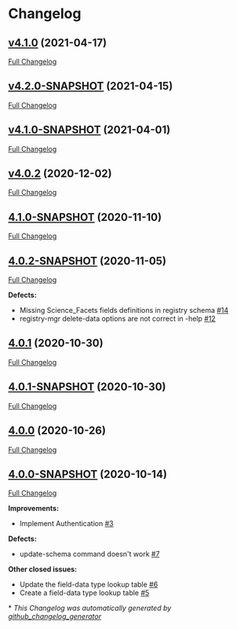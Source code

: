 # Changelog

## [v4.1.0](https://github.com/NASA-PDS/pds-registry-mgr-elastic/tree/v4.1.0) (2021-04-17)

[Full Changelog](https://github.com/NASA-PDS/pds-registry-mgr-elastic/compare/v4.2.0-SNAPSHOT...v4.1.0)

## [v4.2.0-SNAPSHOT](https://github.com/NASA-PDS/pds-registry-mgr-elastic/tree/v4.2.0-SNAPSHOT) (2021-04-15)

[Full Changelog](https://github.com/NASA-PDS/pds-registry-mgr-elastic/compare/v4.1.0-SNAPSHOT...v4.2.0-SNAPSHOT)

## [v4.1.0-SNAPSHOT](https://github.com/NASA-PDS/pds-registry-mgr-elastic/tree/v4.1.0-SNAPSHOT) (2021-04-01)

[Full Changelog](https://github.com/NASA-PDS/pds-registry-mgr-elastic/compare/v4.0.2...v4.1.0-SNAPSHOT)

## [v4.0.2](https://github.com/NASA-PDS/pds-registry-mgr-elastic/tree/v4.0.2) (2020-12-02)

[Full Changelog](https://github.com/NASA-PDS/pds-registry-mgr-elastic/compare/4.1.0-SNAPSHOT...v4.0.2)

## [4.1.0-SNAPSHOT](https://github.com/NASA-PDS/pds-registry-mgr-elastic/tree/4.1.0-SNAPSHOT) (2020-11-10)

[Full Changelog](https://github.com/NASA-PDS/pds-registry-mgr-elastic/compare/4.0.2-SNAPSHOT...4.1.0-SNAPSHOT)

## [4.0.2-SNAPSHOT](https://github.com/NASA-PDS/pds-registry-mgr-elastic/tree/4.0.2-SNAPSHOT) (2020-11-05)

[Full Changelog](https://github.com/NASA-PDS/pds-registry-mgr-elastic/compare/4.0.1...4.0.2-SNAPSHOT)

**Defects:**

- Missing Science\_Facets fields definitions in registry schema [\#14](https://github.com/NASA-PDS/pds-registry-mgr-elastic/issues/14)
- registry-mgr  delete-data options are not correct in -help [\#12](https://github.com/NASA-PDS/pds-registry-mgr-elastic/issues/12)

## [4.0.1](https://github.com/NASA-PDS/pds-registry-mgr-elastic/tree/4.0.1) (2020-10-30)

[Full Changelog](https://github.com/NASA-PDS/pds-registry-mgr-elastic/compare/4.0.1-SNAPSHOT...4.0.1)

## [4.0.1-SNAPSHOT](https://github.com/NASA-PDS/pds-registry-mgr-elastic/tree/4.0.1-SNAPSHOT) (2020-10-30)

[Full Changelog](https://github.com/NASA-PDS/pds-registry-mgr-elastic/compare/4.0.0...4.0.1-SNAPSHOT)

## [4.0.0](https://github.com/NASA-PDS/pds-registry-mgr-elastic/tree/4.0.0) (2020-10-26)

[Full Changelog](https://github.com/NASA-PDS/pds-registry-mgr-elastic/compare/4.0.0-SNAPSHOT...4.0.0)

## [4.0.0-SNAPSHOT](https://github.com/NASA-PDS/pds-registry-mgr-elastic/tree/4.0.0-SNAPSHOT) (2020-10-14)

[Full Changelog](https://github.com/NASA-PDS/pds-registry-mgr-elastic/compare/7fd5a2640c71921f086fa467648c78d108c4bb24...4.0.0-SNAPSHOT)

**Improvements:**

- Implement Authentication [\#3](https://github.com/NASA-PDS/pds-registry-mgr-elastic/issues/3)

**Defects:**

- update-schema command doesn't work [\#7](https://github.com/NASA-PDS/pds-registry-mgr-elastic/issues/7)

**Other closed issues:**

- Update the field-data type lookup table [\#6](https://github.com/NASA-PDS/pds-registry-mgr-elastic/issues/6)
- Create a field-data type lookup table [\#5](https://github.com/NASA-PDS/pds-registry-mgr-elastic/issues/5)



\* *This Changelog was automatically generated by [github_changelog_generator](https://github.com/github-changelog-generator/github-changelog-generator)*
